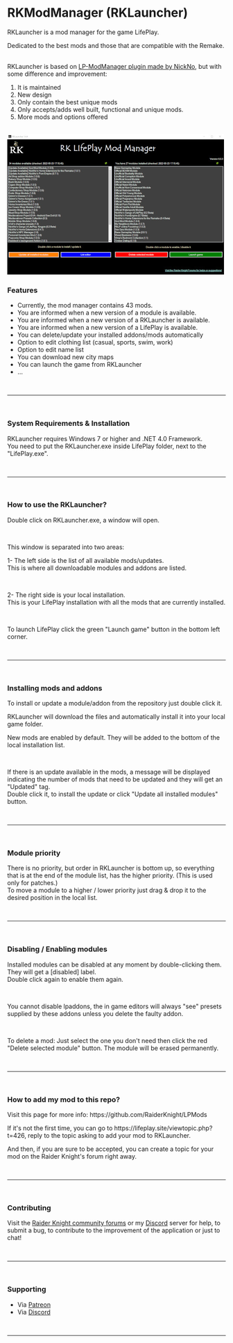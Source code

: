 # RKModManager (RKLauncher)
<p>RKLauncher is a mod manager for the game LifePlay.</p>
<p>Dedicated to the best mods and those that are compatible with the Remake.<br>
<br>
<p>RKLauncher is based on <a href="https://github.com/NickNo-dev/LP-ModManager">LP-ModManager plugin made by NickNo</a>, but with some difference and improvement:</p>
<ol>
<li> It is maintained</li>
<li> New design</li>
<li> Only contain the best unique mods</li>
<li> Only accepts/adds well built, functional and unique mods.</li>
<li> More mods and options offered</li>
</ol>
<br>
<img src="https://github.com/RaiderKnight/RKModManager/blob/main/RKLauncher_screenshot.jpg" alt"screenshot" />
<br>
<h3>Features</h3>
<ul>
<li>Currently, the mod manager contains 43 mods.</li>
<li>You are informed when a new version of a module is available.</li>
<li>You are informed when a new version of a RKLauncher is available.</li>
<li>You are informed when a new version of a LifePlay is available.</li>
<li>You can delete/update your installed addons/mods automatically</li>
<li>Option to edit clothing list (casual, sports, swim, work)</li>
<li>Option to edit name list</li>
<li>You can download new city maps</li>
<li>You can launch the game from RKLauncher</li>
<li>...</li>
</ul>
<br>
<hr>
<br>
<h3>System Requirements & Installation</h3>
<p>RKLauncher requires Windows 7 or higher and .NET 4.0 Framework.<br>
You need to put the RKLauncher.exe inside LifePlay folder, next to the "LifePlay.exe".</p>
<br>
<hr>
<br>
<h3>How to use the RKLauncher?</h3>
<p>Double click on RKLauncher.exe, a window will open.</p>
<br>
<p>This window is separated into two areas:</p>
<p>1- The left side is the list of all available mods/updates. <br>
This is where all downloadable modules and addons are listed.</p>
<br>
<p>2- The right side is your local installation.<br>
This is your LifePlay installation with all the mods that are currently installed.</p>
<br>
<p>To launch LifePlay click the green "Launch game" button in the bottom left corner.</p>
<br>
<hr>
<br>
<h3>Installing mods and addons</h3>
<p>To install or update a module/addon from the repository just double click it. </p>
<p>RKLauncher will download the files and automatically install it into your local game folder.</p>
<p>New mods are enabled by default. They will be added to the bottom of the local installation list.</p>
<br>
<p>If there is an update available in the mods, a message will be displayed indicating the number of mods that need to be updated and they will get an "Updated" tag.<br>
Double click it, to install the update or click "Update all installed modules" button.</p>
<br>
<hr>
<br>
<h3>Module priority</h3>
<p>There is no priority, but order in RKLauncher is bottom up, so everything that is at the end of the module list, has the higher priority. (This is used only for patches.)<br>
To move a module to a higher / lower priority just drag & drop it to the desired position in the local list.</p>
<br>
<hr>
<br>
<h3>Disabling / Enabling modules</h3>
<p>Installed modules can be disabled at any moment by double-clicking them. They will get a [disabled] label.<br>
Double click again to enable them again.</p>
<br>
<p>You cannot disable lpaddons, the in game editors will always "see" presets supplied by these addons unless you delete the faulty addon.</p>
<br>
<p>To delete a mod: Just select the one you don't need then click the red "Delete selected module" button. The module will be erased permanently.</p>
<br>
<hr>
<br>
<h3>How to add my mod to this repo?</h3>
<p>Visit this page for more info: https://github.com/RaiderKnight/LPMods</p>
<p>If it's not the first time, you can go to https://lifeplay.site/viewtopic.php?t=426, reply to the topic asking to add your mod to RKLauncher.</p>
<p>And then, if you are sure to be accepted, you can create a topic for your mod on the Raider Knight's forum right away.</p>
<br>
<hr>
<br>
<h3>Contributing</h3>
<p>Visit the <a href="https://lifeplay.site">Raider Knight community forums</a> or my <a href="https://discord.gg/d3U9E2wb4Y">Discord</a> server for help, to submit a bug, to contribute to the improvement of the application or just to chat!</p>
<br>
<hr>
<br>
<h3>Supporting</h3>
<ul>
<li>Via <a href="https://www.patreon.com/raiderknight">Patreon</a></li>
<li>Via <a href="https://www.buymeacoffee.com/raiderknight">Discord</a></li>
</ul>
<br>
<hr>
<br>